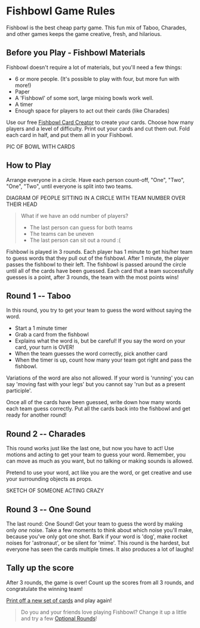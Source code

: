 # Fishbowl Game Rules

Fishbowl is the best cheap party game.
This fun mix of Taboo, Charades, and other games keeps the game creative, fresh, and hilarious.

## Before you Play - Fishbowl Materials

Fishbowl doesn't require a lot of materials, but you'll need a few things:

* 6 or more people. (It's possible to play with four, but more fun with more!)
* Paper
* A 'Fishbowl' of some sort, large mixing bowls work well.
* A timer
* Enough space for players to act out their cards (like Charades)

Use our free [Fishbowl Card Creator](http://fishbowlwords.com/) to create your cards.
Choose how many players and a level of difficulty. Print out your cards and cut them out. Fold each card in half, and put them all in your Fishbowl.

PIC OF BOWL WITH CARDS

## How to Play
Arrange everyone in a circle. Have each person count-off, "One", "Two", "One", "Two", until everyone is split into two teams.

DIAGRAM OF PEOPLE SITTING IN A CIRCLE WITH TEAM NUMBER OVER THEIR HEAD

> What if we have an odd number of players?
> * The last person can guess for both teams
> * The teams can be uneven
> * The last person can sit out a round :(

Fishbowl is played in 3 rounds. 
Each player has 1 minute to get his/her team to guess words that they pull out of the fishbowl.
After 1 minute, the player passes the fishbowl to their left.
The fishbowl is passed around the circle until all of the cards have been guessed.
Each card that a team successfully guesses is a point, after 3 rounds, the team with the most points wins!

## Round 1 -- Taboo

In this round, you try to get your team to guess the word without saying the word.

* Start a 1 minute timer
* Grab a card from the fishbowl
* Explains what the word is, but be careful! If you say the word on your card, your turn is OVER!
* When the team guesses the word correctly, pick another card
* When the timer is up, count how many your team got right and pass the fishbowl.

Variations of the word are also not allowed. If your word is 'running' you can say 'moving fast with your legs' but you cannot say 'run but as a present participle'.

Once all of the cards have been guessed, write down how many words each team guess correctly. Put all the cards back into the fishbowl and get ready for another round!

## Round 2 -- Charades

This round works just like the last one, but now you have to act! Use motions and acting to get your team to guess your word. Remember, you can move as much as you want, but no talking or making sounds is allowed.

Pretend to use your word, act like you are the word, or get creative and use your surrounding objects as props.

SKETCH OF SOMEONE ACTING CRAZY


## Round 3 -- One Sound

The last round: One Sound! Get your team to guess the word by making only *one* noise. Take a few moments to think about which noise you'll make, because you've only got one shot.
Bark if your word is 'dog', make rocket noises for 'astronaut', or be silent for 'mime'.
This round is the hardest, but everyone has seen the cards multiple times. It also produces a lot of laughs!

## Tally up the score

After 3 rounds, the game is over! Count up the scores from all 3 rounds, and congratulate the winning team!

[Print off a new set of cards](http://fishbowlwords.com/) and play again!

>Do you and your friends love playing Fishbowl? Change it up a little and try a few [Optional Rounds](optionalrounds)!






